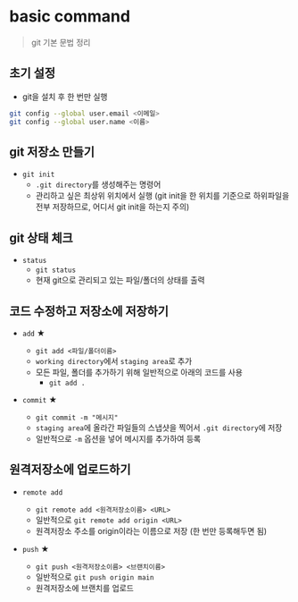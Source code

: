 # basic command
> git 기본 문법 정리

## 초기 설정
- git을 설치 후 한 번만 실행
```bash
git config --global user.email <이메일>
git config --global user.name <이름>
```


## git 저장소 만들기

- `git init`
    - `.git directory`를 생성해주는 명령어
    - 관리하고 싶은 최상위 위치에서 실행 (git init을 한 위치를 기준으로 하위파일을 전부 저장하므로, 어디서 git init을 하는지 주의)


## git 상태 체크 

- `status`
    - `git status`
    - 현재 git으로 관리되고 있는 파일/폴더의 상태를 출력


## 코드 수정하고 저장소에 저장하기

- `add` ★
    - `git add <파일/폴더이름>` 
    - `working directory`에서 `staging area`로 추가
    - 모든 파일, 폴더를 추가하기 위해 일반적으로 아래의 코드를 사용
        - `git add .`

- `commit` ★
    - `git commit -m "메시지"`
    - `staging area`에 올라간 파일들의 스냅샷을 찍어서 `.git directory`에 저장
    - 일반적으로 `-m` 옵션을 넣어 메시지를 추가하여 등록


## 원격저장소에 업로드하기

- `remote add`
    - `git remote add <원격저장소이름> <URL>`
    - 일반적으로 `git remote add origin <URL>`
    - 원격저장소 주소를 origin이라는 이름으로 저장 (한 번만 등록해두면 됨)

- `push` ★
    - `git push <원격저장소이름> <브랜치이름>`
    - 일반적으로 `git push origin main`
    - 원격저장소에 브랜치를 업로드
